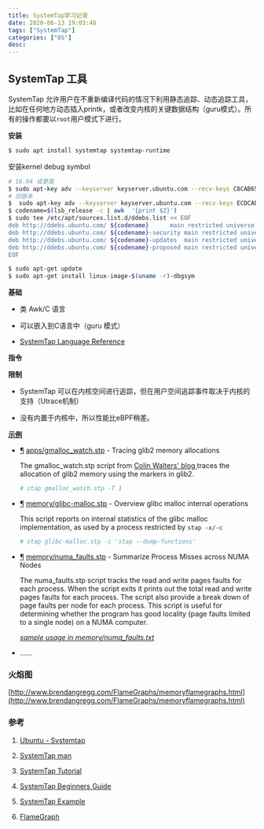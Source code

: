 ```yaml
---
title: SystemTap学习记录
date: 2020-06-13 19:03:48
tags: ["SystemTap"]
categories: ["OS"]
desc:
---
```


## SystemTap 工具


SystemTap 允许用户在不重新编译代码的情况下利用静态追踪、动态追踪工具，比如在任何地方动态插入printk，或者改变内核的关键数据结构（guru模式）。所有的操作都要以`root`用户模式下进行。

<!-- more -->

**安装**

```bash
$ sudo apt install systemtap systemtap-runtime
```

安装kernel debug symbol

```bash
# 16.04 或更高
$ sudo apt-key adv --keyserver keyserver.ubuntu.com --recv-keys C8CAB6595FDFF622 
# 旧版本
$  sudo apt-key adv --keyserver keyserver.ubuntu.com --recv-keys ECDCAD72428D7C01 
$ codename=$(lsb_release -c | awk  '{print $2}')
$ sudo tee /etc/apt/sources.list.d/ddebs.list << EOF
deb http://ddebs.ubuntu.com/ ${codename}      main restricted universe multiverse
deb http://ddebs.ubuntu.com/ ${codename}-security main restricted universe multiverse
deb http://ddebs.ubuntu.com/ ${codename}-updates  main restricted universe multiverse
deb http://ddebs.ubuntu.com/ ${codename}-proposed main restricted universe multiverse
EOF

$ sudo apt-get update
$ sudo apt-get install linux-image-$(uname -r)-dbgsym
```



**基础**

+ 类 Awk/C 语言

+ 可以嵌入到C语言中（guru 模式）

+ [SystemTap Language Reference](https://sourceware.org/systemtap/langref/)



**指令**





**限制**

+ SystemTap 可以在内核空间进行追踪，但在用户空间追踪事件取决于内核的支持（Utrace机制）

+ 没有内置于内核中，所以性能比eBPF稍差。



**[示例](https://sourceware.org/systemtap/examples/)**

+ [¶](https://sourceware.org/systemtap/examples/#apps/gmalloc_watch.stp)  [apps/gmalloc_watch.stp](https://sourceware.org/systemtap/examples/apps/gmalloc_watch.stp) - Tracing glib2 memory allocations
  
  The gmalloc_watch.stp script from [Colin Walters' blog ](https://blog.verbum.org/2011/03/19/analyzing-memory-use-with-systemtap/) traces the allocation of glib2 memory using the markers in glib2.
  
  ```bash
  # stap gmalloc_watch.stp -T 1
  ```

+ [¶](https://sourceware.org/systemtap/examples/#memory/glibc-malloc.stp)  [memory/glibc-malloc.stp](https://sourceware.org/systemtap/examples/memory/glibc-malloc.stp) - Overview glibc malloc internal operations 
  
  This script reports on internal statistics of the glibc malloc implementation, as used by a process restricted by `stap -x/-c`
  
  ```bash
  # stap glibc-malloc.stp -c 'stap --dump-functions'
  ```

+ [¶](https://sourceware.org/systemtap/examples/#memory/numa_faults.stp)  [memory/numa_faults.stp](https://sourceware.org/systemtap/examples/memory/numa_faults.stp) - Summarize Process Misses across NUMA Nodes
  
  The numa_faults.stp script tracks the read and write pages faults for each process. When the script exits it prints out the total read and write pages faults for each process. The script also provide a break down of page faults per node for each process. This script is useful for determining whether the program has good locality (page faults limited to a single node) on a NUMA computer.
  
  *[sample usage in memory/numa_faults.txt](https://sourceware.org/systemtap/examples/memory/numa_faults.txt)*

+ ……



### 火焰图

[http://www.brendangregg.com/FlameGraphs/memoryflamegraphs.html](http://www.brendangregg.com/FlameGraphs/memoryflamegraphs.html)



### 参考

1. [Ubuntu - Systemtap](https://wiki.ubuntu.com/Kernel/Systemtap)

2. [SystemTap man](http://manpages.ubuntu.com/manpages/cosmic/man1/stap.1.html)

3. [SystemTap Tutorial](https://sourceware.org/systemtap/tutorial/)

4. [SystemTap Beginners Guide](https://sourceware.org/systemtap/SystemTap_Beginners_Guide/)

5. [SystemTap Example](https://sourceware.org/systemtap/examples/)

6. [FlameGraph](https://github.com/brendangregg/FlameGraph)


